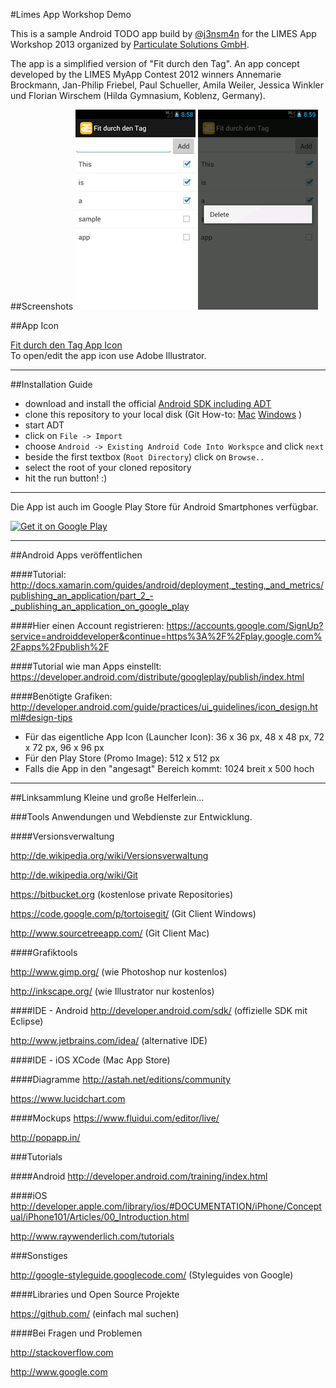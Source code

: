 #Limes App Workshop Demo

This is a sample Android TODO app build by [@j3nsm4n](https://github.com/j3nsm4n) for the LIMES App Workshop 2013 organized by [Particulate Solutions GmbH](http://www.particulate.me/). 

The app is a simplified version of "Fit durch den Tag". An app concept developed by the LIMES MyApp Contest 2012 winners Annemarie Brockmann, Jan-Philip Friebel, Paul Schueller, Amila Weiler, Jessica Winkler und Florian Wirschem (Hilda Gymnasium, Koblenz, Germany).

##Screenshots
![fit durch den tag screenshot 1](docs/screen_1.png "Fit durch den tag list]")
![fit durch den tag screenshot 2](docs/screen_2.png "Fit durch den tag delete item]")


##App Icon

[Fit durch den Tag App Icon](docs/fit.ai "Fit durch den tag app icon]")
<br>
To open/edit the app icon use Adobe Illustrator.

---

##Installation Guide


* download and install the official [Android SDK including ADT](http://developer.android.com/sdk/index.html)
* clone this repository to your local disk (Git How-to: [Mac](http://uncod.in/blog/github-tortoisegit-and-organizational-workflow-tutorial/) [Windows](http://uncod.in/blog/github-tortoisegit-and-organizational-workflow-tutorial/) )
* start ADT
* click on `File -> Import`
* choose `Android -> Existing Android Code Into Workspce` and click `next`
* beside the first textbox (`Root Directory`) click on `Browse..`
* select the root of your cloned repository
* hit the run button! :)

---

Die App ist auch im Google Play Store für Android Smartphones verfügbar.

<a href="https://play.google.com/store/apps/details?id=me.particulate.limes.fddt">
  <img alt="Get it on Google Play"
       src="https://developer.android.com/images/brand/de_generic_rgb_wo_45.png" />
</a>

---

##Android Apps veröffentlichen

####Tutorial:
http://docs.xamarin.com/guides/android/deployment,_testing,_and_metrics/publishing_an_application/part_2_-_publishing_an_application_on_google_play 

####Hier einen Account registrieren:
https://accounts.google.com/SignUp?service=androiddeveloper&continue=https%3A%2F%2Fplay.google.com%2Fapps%2Fpublish%2F 

####Tutorial wie man Apps einstellt:
https://developer.android.com/distribute/googleplay/publish/index.html

####Benötigte Grafiken:
http://developer.android.com/guide/practices/ui_guidelines/icon_design.html#design-tips 

* Für das eigentliche App Icon (Launcher Icon): 36 x 36 px, 48 x 48 px, 72 x 72 px, 96 x 96 px
* Für den Play Store (Promo Image): 512 x 512 px
* Falls die App in den "angesagt" Bereich kommt: 1024 breit x 500 hoch

---

##Linksammlung
Kleine und große Helferlein…

###Tools
Anwendungen und Webdienste zur Entwicklung.

####Versionsverwaltung

http://de.wikipedia.org/wiki/Versionsverwaltung

http://de.wikipedia.org/wiki/Git

https://bitbucket.org (kostenlose private Repositories)

https://code.google.com/p/tortoisegit/ (Git Client Windows)

http://www.sourcetreeapp.com/ (Git Client Mac)

####Grafiktools

http://www.gimp.org/ (wie Photoshop nur kostenlos)

http://inkscape.org/ (wie Illustrator nur kostenlos)

####IDE - Android
http://developer.android.com/sdk/ (offizielle SDK mit Eclipse)

http://www.jetbrains.com/idea/ (alternative IDE)

####IDE - iOS
XCode (Mac App Store)

####Diagramme
http://astah.net/editions/community

https://www.lucidchart.com

####Mockups
https://www.fluidui.com/editor/live/

http://popapp.in/

###Tutorials

####Android
http://developer.android.com/training/index.html

####iOS
http://developer.apple.com/library/ios/#DOCUMENTATION/iPhone/Conceptual/iPhone101/Articles/00_Introduction.html

http://www.raywenderlich.com/tutorials

###Sonstiges

http://google-styleguide.googlecode.com/ (Styleguides von Google)

####Libraries und Open Source Projekte

https://github.com/ (einfach mal suchen)

####Bei Fragen und Problemen

http://stackoverflow.com

http://www.google.com


